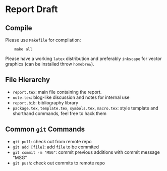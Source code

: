 # Report Draft

## Compile

Please use `Makefile` for compilation:
```
    make all
```

Please have a working `latex` distribution and preferably `inkscape` for vector
graphics (can be installed throw `homebrew`).


## File Hierarchy

- `report.tex`: main file containing the report.
- `note.tex`: blog-like discussion and notes for internal use
- `report.bib`: bibliography library
- `package.tex`, `template.tex`, `symbols.tex`, `macro.tex`: style template and
    shorthand commands, feel free to hack them

## Common `git` Commands

- `git pull`: check out from remote repo
- `git add [file]`: add `file` to be commited
- `git commit -m "MSG"`: commit previous additions with commit message "MSG"
- `git push`: check out commits to remote repo

